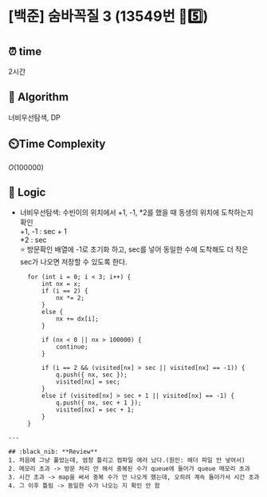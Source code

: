 # [백준] 숨바꼭질 3 (13549번 💛5️⃣)

## ⏰  **time**

2시간

## :pushpin: **Algorithm**

너비우선탐색, DP

## ⏲️**Time Complexity**

$O(100000)$

## :round_pushpin: **Logic**

- 너비우선탐색: 수빈이의 위치에서 +1, -1, *2를 했을 때 동생의 위치에 도착하는지 확인 <br/>
  +1, -1 : sec + 1 <br/>
  *2 : sec <br/>
  ⭐ 방문확인 배열에 -1로 초기화 하고, sec를 넣어 동일한 수에 도착해도 더 작은 sec가 나오면 저장할 수 있도록 한다. <br/>
  ```
	for (int i = 0; i < 3; i++) {
		int nx = x;
		if (i == 2) {
			nx *= 2;
		}
		else {
			nx += dx[i];
		}

  		if (nx < 0 || nx > 100000) {
			continue;
		}

  		if (i == 2 && (visited[nx] > sec || visited[nx] == -1)) {
			q.push({ nx, sec });
			visited[nx] = sec;
		}
		else if (visited[nx] > sec + 1 || visited[nx] == -1) {
			q.push({ nx, sec + 1 });
			visited[nx] = sec + 1;
		}
	}
 ```
---

## :black_nib: **Review**
1. 처음에 그냥 풀었는데, 엄청 틀리고 컴파일 에러 났다.(원인: 헤더 파일 안 넣어서)
2. 메모리 초과 -> 방문 처리 안 해서 중복된 수가 queue에 들어가 queue 메모리 초과
3. 시간 초과 -> map을 써서 중복 수가 안 나오게 했는데, 오히려 계속 돌아가서 시간 초과
4. 그 이후 틀림 -> 동일한 수가 나오는 지 확인 안 함
